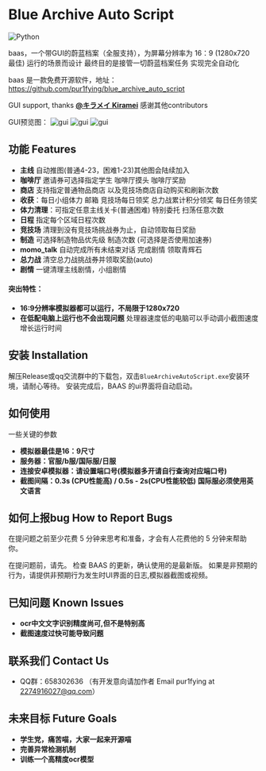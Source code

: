 # Blue Archive Auto Script
![Python](https://img.shields.io/badge/-Python-000000?style=flat&logo=python)

baas，一个带GUI的蔚蓝档案（全服支持），为屏幕分辨率为 16：9 (1280x720 最佳) 运行的场景而设计 最终目的是接管一切蔚蓝档案任务 实现完全自动化

baas 是一款免费开源软件，地址：https://github.com/pur1fying/blue_archive_auto_script

GUI support, thanks **[@キラメイ Kiramei](https://github.com/Kiramei)** 
感谢其他contributors

GUI预览图：
![gui](https://github.com/pur1fying/blue_archive_auto_script/blob/master/ui.png)
![gui](https://github.com/pur1fying/blue_archive_auto_script/blob/master/ui2.png)
![gui](https://github.com/pur1fying/blue_archive_auto_script/blob/master/ui3.png)
## 功能 Features
- **主线** 自动推图(普通4-23，困难1-23)其他图会陆续加入
- **咖啡厅** 邀请券可选择指定学生 咖啡厅摸头 咖啡厅奖励
- **商店** 支持指定普通物品商店 以及竞技场商店自动购买和刷新次数
- **收获**：每日小组体力 邮箱 竞技场每日领奖 总力战累计积分领奖 每日任务领奖
- **体力清理**：可指定任意主线关卡(普通困难) 特别委托 扫荡任意次数
- **日程** 指定每个区域日程次数
- **竞技场** 清理到没有竞技场挑战券为止，自动领取每日奖励
- **制造** 可选择制造物品优先级 制造次数 (可选择是否使用加速券)
- **momo_talk** 自动完成所有未结束对话 完成剧情 领取青辉石
- **总力战** 清空总力战挑战券并领取奖励(auto)
- **剧情** 一键清理主线剧情，小组剧情

#### 突出特性：

- **16:9分辨率模拟器都可以运行，不局限于1280x720**
- **在低配电脑上运行也不会出现问题** 处理器速度低的电脑可以手动调小截图速度 增长运行时间

## 安装 Installation 
  解压Release或qq交流群中的下载包，双击`BlueArchiveAutoScript.exe`安装环境，请耐心等待。
  安装完成后，BAAS 的ui界面将自动启动。

## 如何使用
一些关键的参数
- **模拟器最佳是16：9尺寸**
- **服务器：官服/b服/国际服/日服**
- **连接安卓模拟器：请设置端口号(模拟器多开请自行查询对应端口号)**
- **截图间隔：0.3s (CPU性能高)  /  0.5s - 2s(CPU性能较低)**
  **国际服必须使用英文语言**
## 如何上报bug How to Report Bugs
在提问题之前至少花费 5 分钟来思考和准备，才会有人花费他的 5 分钟来帮助你。

在提问题前，请先。
检查 BAAS 的更新，确认使用的是最新版。
如果是非预期的行为，请提供非预期行为发生时UI界面的日志,模拟器截图或视频。

## 已知问题 Known Issues

- **ocr中文文字识别精度尚可,但不是特别高**
- **截图速度过快可能导致问题**

## 联系我们 Contact Us

- QQ群：658302636 （有开发意向请加作者 Email pur1fying at 2274916027@qq.com）

## 未来目标 Future Goals
- **学生党，痛苦喵，大家一起来开源喵**
- **完善异常检测机制**
- **训练一个高精度ocr模型**
